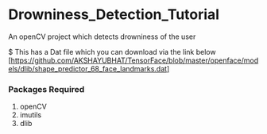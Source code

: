 # Drowniness_Detection_Tutorial
An openCV project which detects drowniness of the user

$ This has a Dat file which you can download via the link below
[https://github.com/AKSHAYUBHAT/TensorFace/blob/master/openface/models/dlib/shape_predictor_68_face_landmarks.dat]

### Packages Required
1. openCV
2. imutils
3. dlib
